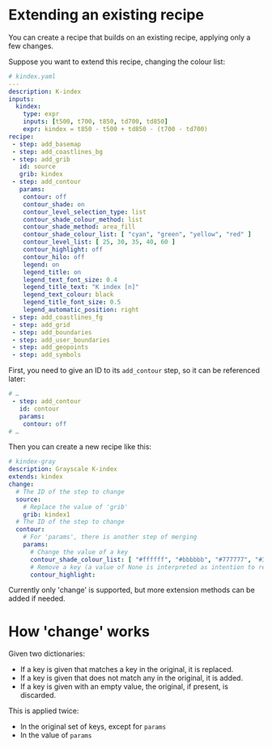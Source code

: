 # Extending an existing recipe

You can create a recipe that builds on an existing recipe, applying only a few changes.

Suppose you want to extend this recipe, changing the colour list:

```yaml
# kindex.yaml
---
description: K-index
inputs:
  kindex:
    type: expr
    inputs: [t500, t700, t850, td700, td850]
    expr: kindex = t850 - t500 + td850 - (t700 - td700)
recipe:
 - step: add_basemap
 - step: add_coastlines_bg
 - step: add_grib
   id: source
   grib: kindex
 - step: add_contour
   params:
    contour: off
    contour_shade: on
    contour_level_selection_type: list
    contour_shade_colour_method: list
    contour_shade_method: area_fill
    contour_shade_colour_list: [ "cyan", "green", "yellow", "red" ]
    contour_level_list: [ 25, 30, 35, 40, 60 ]
    contour_highlight: off
    contour_hilo: off
    legend: on
    legend_title: on
    legend_text_font_size: 0.4
    legend_title_text: "K index [n]"
    legend_text_colour: black
    legend_title_font_size: 0.5
    legend_automatic_position: right
 - step: add_coastlines_fg
 - step: add_grid
 - step: add_boundaries
 - step: add_user_boundaries
 - step: add_geopoints
 - step: add_symbols
```

First, you need to give an ID to its `add_contour` step, so it can be referenced later:

```yaml
# …
 - step: add_contour
   id: contour
   params:
    contour: off
# …
```

Then you can create a new recipe like this:

```yaml
# kindex-gray
description: Grayscale K-index
extends: kindex
change:
  # The ID of the step to change
  source:
    # Replace the value of 'grib'
    grib: kindex1
  # The ID of the step to change
  contour:
    # For 'params', there is another step of merging
    params:
      # Change the value of a key
      contour_shade_colour_list: [ "#ffffff", "#bbbbbb", "#777777", "#333333" ]
      # Remove a key (a value of None is interpreted as intention to remove)
      contour_highlight:
```

Currently only 'change' is supported, but more extension methods can be added
if needed.


# How 'change' works

Given two dictionaries:

* If a key is given that matches a key in the original, it is replaced.
* If a key is given that does not match any in the original, it is added.
* If a key is given with an empty value, the original, if present, is
  discarded.

This is applied twice:

* In the original set of keys, except for `params`
* In the value of `params`
